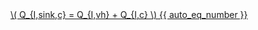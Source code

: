 <a href="/eco2_guide_center/1.%20ECO2%20Logic%20Guide/Hee1_Equation_List.html" class="equation-link" target="_blank" rel="noopener noreferrer">
  \( Q_{I,sink,c} = Q_{I,vh} + Q_{I,c} \) {{ auto_eq_number }}
</a>
